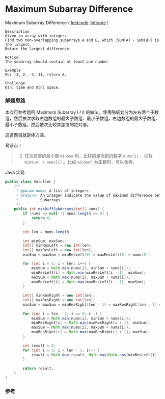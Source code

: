 #  Maximum Subarray Difference

 Maximum Subarray Difference  ( [leetcode]()  [lintcode](http://www.lintcode.com/en/problem/maximum-subarray-difference/) )

```
Description
Given an array with integers.
Find two non-overlapping subarrays A and B, which |SUM(A) - SUM(B)| is the largest.
Return the largest difference.

Notice
The subarray should contain at least one number

Example
For [1, 2, -3, 1], return 6.

Challenge 
O(n) time and O(n) space.
```

### 解题思路

本次可参考题目 Maximum Subarray I / II 的做法，使用隔板划分为左右两个子数组，然后依次求取左边数组的最大子数组、最小子数组，右边数组的最大子数组、最小子数组，然后依次比较其差值的绝对值。

这道题目就是体力活。

易错点：

> 1. 在求局部的最小值 `minSum` 时，比较的是当前的数字 `nums[i]` ，以及 `minSum‘ + nums[i]` 。比如 `minSum’` 为正数时，可以舍弃。

Java 实现

```java
public class Solution {
    /**
     * @param nums: A list of integers
     * @return: An integer indicate the value of maximum difference between two
     *          Subarrays
     */
    public int maxDiffSubArrays(int[] nums) {
        if (nums == null || nums.length == 0) {
            return 0;
        }
        
        int len = nums.length;
        
        int minSum, maxSum;
        int[] minResLeft = new int[len];
        int[] maxResLeft = new int[len];
        minSum = maxSum = minResLeft[0] = maxResLeft[0] = nums[0];

        for (int i = 1; i < len; i++) {
            minSum = Math.min(nums[i], minSum + nums[i]);
            minResLeft[i] = Math.min(minResLeft[i - 1], minSum);
            maxSum = Math.max(nums[i], maxSum + nums[i]);
            maxResLeft[i] = Math.max(maxResLeft[i - 1], maxSum);
        }
        
        int[] minResRight = new int[len];
        int[] maxResRight = new int[len];
        minSum = maxSum = minResRight[len - 1] = maxResRight[len - 1] = nums[len - 1];
      
        for (int i = len - 2; i >= 0; i--) {
            minSum = Math.min(nums[i], minSum + nums[i]);
            minResRight[i] = Math.min(minResRight[i + 1], minSum);
            maxSum = Math.max(nums[i], maxSum + nums[i]);
            maxResRight[i] = Math.max(maxResRight[i + 1], maxSum);
        }
        
        int result = 0;
        for (int i = 0; i < len - 1; i++) {
            result = Math.max(result, Math.max(Math.abs(minResLeft[i] - maxResRight[i + 1]), Math.abs(maxResLeft[i] - minResRight[i + 1])));
        }
        
        return result;
    }
}
```



### 参考